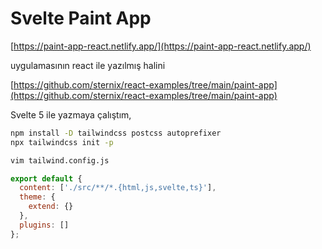 # Svelte Paint App

[https://paint-app-react.netlify.app/](https://paint-app-react.netlify.app/)

uygulamasının react ile yazılmış halini

[https://github.com/sternix/react-examples/tree/main/paint-app](https://github.com/sternix/react-examples/tree/main/paint-app)

Svelte 5 ile yazmaya çalıştım,

```sh
npm install -D tailwindcss postcss autoprefixer
npx tailwindcss init -p
```

```sh
vim tailwind.config.js
```
```js
export default {
  content: ['./src/**/*.{html,js,svelte,ts}'],
  theme: {
    extend: {}
  },
  plugins: []
};
```